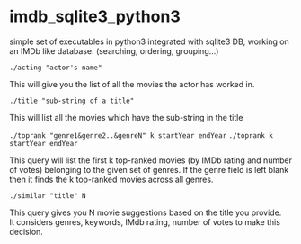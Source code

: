 # imdb_sqlite3_python3
simple set of executables in python3 integrated with sqlite3 DB, working on an IMDb like database. (searching, ordering, grouping...)

```./acting "actor's name"```

  This will give you the list of all the movies the actor has worked in.

```./title "sub-string of a title"```
  
  This will list all the movies which have the sub-string in the title

```./toprank "genre1&genre2..&genreN" k startYear endYear```
```./toprank k startYear endYear```
  
  This query will list the first k top-ranked movies (by IMDb rating and number of votes) belonging to the given set of genres.
  If the genre field is left blank then it finds the k top-ranked movies across all genres.

```./similar "title" N```

  This query gives you N movie suggestions based on the title you provide.  
  It considers genres, keywords, IMdb rating, number of votes to make this decision.
